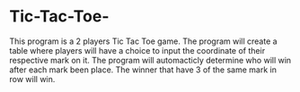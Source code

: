 # Tic-Tac-Toe-
This program is a 2 players Tic Tac Toe game. The program will create a table where players will have a choice to input the coordinate of their respective mark on it. The program will automacticly determine who will win after each mark been place. The winner that have 3 of the same mark in row will win.

